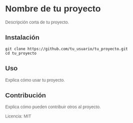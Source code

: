 <h1 style="color: #333; font-family: Arial, sans-serif;">Nombre de tu proyecto</h1>
<p style="color: #666; font-family: Arial, sans-serif;">Descripción corta de tu proyecto.</p>

<h2 style="color: #333; font-family: Arial, sans-serif;">Instalación</h2>
<pre><code>git clone https://github.com/tu_usuario/tu_proyecto.git
cd tu_proyecto
</code></pre>

<h2 style="color: #333; font-family: Arial, sans-serif;">Uso</h2>
<p style="color: #666; font-family: Arial, sans-serif;">Explica cómo usar tu proyecto.</p>

<h2 style="color: #333; font-family: Arial, sans-serif;">Contribución</h2>
<p style="color: #666; font-family: Arial, sans-serif;">Explica cómo pueden contribuir otros al proyecto.</p>

<p style="color: #666; font-family: Arial, sans-serif;">Licencia: MIT</p>
